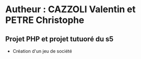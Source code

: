 # Autheur : CAZZOLI Valentin et PETRE Christophe 

## Projet PHP et projet tutuoré du s5
- Création d'un jeu de société